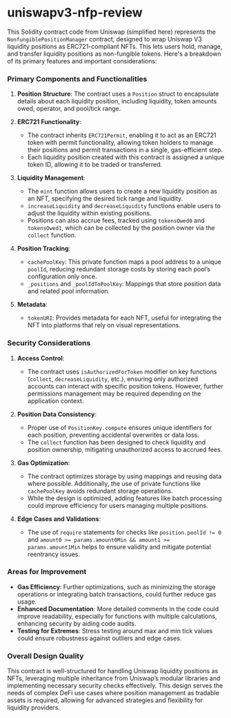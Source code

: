 # uniswapv3-nfp-review

This Solidity contract code from Uniswap (simplified here) represents the `NonfungiblePositionManager` contract, designed to wrap Uniswap V3 liquidity positions as ERC721-compliant NFTs. This lets users hold, manage, and transfer liquidity positions as non-fungible tokens. Here's a breakdown of its primary features and important considerations:

### Primary Components and Functionalities

1. **Position Structure**: The contract uses a `Position` struct to encapsulate details about each liquidity position, including liquidity, token amounts owed, operator, and pool/tick range.

2. **ERC721 Functionality**: 
   - The contract inherits `ERC721Permit`, enabling it to act as an ERC721 token with permit functionality, allowing token holders to manage their positions and permit transactions in a single, gas-efficient step.
   - Each liquidity position created with this contract is assigned a unique token ID, allowing it to be traded or transferred.

3. **Liquidity Management**:
   - The `mint` function allows users to create a new liquidity position as an NFT, specifying the desired tick range and liquidity.
   - `increaseLiquidity` and `decreaseLiquidity` functions enable users to adjust the liquidity within existing positions.
   - Positions can also accrue fees, tracked using `tokensOwed0` and `tokensOwed1`, which can be collected by the position owner via the `collect` function.

4. **Position Tracking**:
   - `cachePoolKey`: This private function maps a pool address to a unique `poolId`, reducing redundant storage costs by storing each pool’s configuration only once.
   - `_positions` and `_poolIdToPoolKey`: Mappings that store position data and related pool information.

5. **Metadata**: 
   - `tokenURI`: Provides metadata for each NFT, useful for integrating the NFT into platforms that rely on visual representations.

### Security Considerations

1. **Access Control**:
   - The contract uses `isAuthorizedForToken` modifier on key functions (`collect`, `decreaseLiquidity`, etc.), ensuring only authorized accounts can interact with specific position tokens. However, further permissions management may be required depending on the application context.

2. **Position Data Consistency**:
   - Proper use of `PositionKey.compute` ensures unique identifiers for each position, preventing accidental overwrites or data loss.
   - The `collect` function has been designed to check liquidity and position ownership, mitigating unauthorized access to accrued fees.

3. **Gas Optimization**:
   - The contract optimizes storage by using mappings and reusing data where possible. Additionally, the use of private functions like `cachePoolKey` avoids redundant storage operations.
   - While the design is optimized, adding features like batch processing could improve efficiency for users managing multiple positions.

4. **Edge Cases and Validations**:
   - The use of `require` statements for checks like `position.poolId != 0` and `amount0 >= params.amount0Min && amount1 >= params.amount1Min` helps to ensure validity and mitigate potential reentrancy issues.

### Areas for Improvement

- **Gas Efficiency**: Further optimizations, such as minimizing the storage operations or integrating batch transactions, could further reduce gas usage.
- **Enhanced Documentation**: More detailed comments in the code could improve readability, especially for functions with multiple calculations, enhancing security by aiding code audits.
- **Testing for Extremes**: Stress testing around max and min tick values could ensure robustness against outliers and edge cases.

### Overall Design Quality

This contract is well-structured for handling Uniswap liquidity positions as NFTs, leveraging multiple inheritance from Uniswap’s modular libraries and implementing necessary security checks effectively. This design serves the needs of complex DeFi use cases where position management as tradable assets is required, allowing for advanced strategies and flexibility for liquidity providers.
